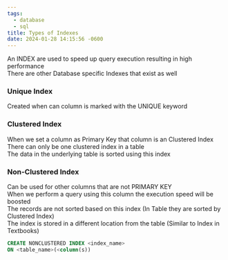 ```yaml
---
tags:
  - database
  - sql
title: Types of Indexes
date: 2024-01-28 14:15:56 -0600
---
```


An INDEX are used to speed up query execution resulting in high performance  
There are other Database specific Indexes that exist as well

### Unique Index

Created when can column is marked with the UNIQUE keyword

### Clustered Index

When we set a column as Primary Key that column is an Clustered Index  
There can only be one clustered index in a table  
The data in the underlying table is sorted using this index

### Non-Clustered Index

Can be used for other columns that are not PRIMARY KEY  
When we perform a query using this column the execution speed will be boosted  
The records are not sorted based on this index (In Table they are sorted by Clustered Index)  
The index is stored in a different location from the table (Similar to Index in Textbooks)

````sql
CREATE NONCLUSTERED INDEX <index_name> 
ON <table_name>(<column(s))
````
